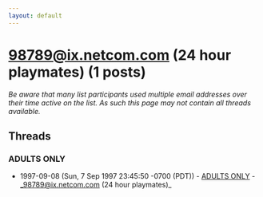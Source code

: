 ```yaml
---
layout: default
---
```


# 98789@ix.netcom.com (24 hour playmates) (1 posts)

_Be aware that many list participants used multiple email addresses over their time active on the list. As such this page may not contain all threads available._

## Threads

### ADULTS ONLY
+ 1997-09-08 (Sun, 7 Sep 1997 23:45:50 -0700 (PDT)) - [ADULTS ONLY](/archive/1997/09/7bea786acda1dd67d917233d826bdd936b890eb4c2a88ceec648ba9a01bd88c8) - _98789@ix.netcom.com (24 hour playmates)_

